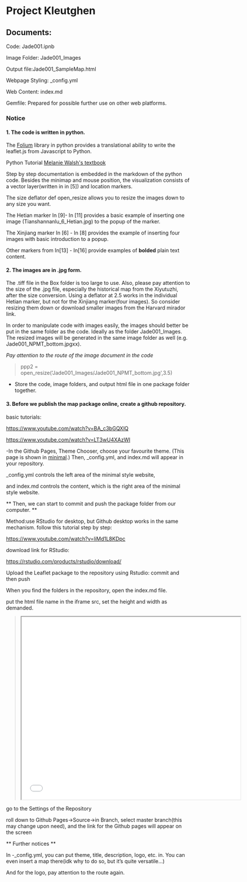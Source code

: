 # Project Kleutghen

## Documents: 
Code: Jade001.ipnb

Image Folder: Jade001_Images

Output file:Jade001_SampleMap.html

Webpage Styling: _config.yml

Web Content: index.md

Gemfile: Prepared for possible further use on other web platforms.

### Notice
#### 1. The code is written in python. 
The [Folium](https://python-visualization.github.io/folium/) library in python provides a translational ability to write the leaflet.js from Javascript to Python.

Python Tutorial [Melanie Walsh's textbook](bookhttps://melaniewalsh.github.io/Intro-Cultural-Analytics/Python/Installation.html)

Step by step documentation is embedded in the markdown of the python code. Besides the minimap and mouse position, the visualization consists of a vector layer(written in in [5]) and location markers.

The size deflator def open_resize allows you to resize the images down to any size you want.

The Hetian marker In [9]- In [11] provides a basic example of inserting one image (Tianshannanlu_6_Hetian.jpg) to the popup of the marker. 

The Xinjiang marker In [6] - In [8] provides the example of inserting four images with basic introduction to a popup.

Other markers from In[13] - In[16] provide examples of **bolded** plain text content. 

#### 2. The images are in .jpg form.

The .tiff file in the Box folder is too large to use. Also, please pay attention to the size of the .jpg file, especially the historical map from the Xiyutuzhi, after the size conversion. Using a deflator at 2.5 works in the individual Hetian marker, but not for the Xinjiang marker(four images). So consider resizing them down or download smaller images from the Harvard mirador link.

In order to manipulate code with images easily, the images should better be put in the same folder as the code. Ideally as the folder Jade001_Images. The resized images will be generated in the same image folder as well (e.g. Jade001_NPMT_bottom.jpgxx). 

*Pay attention to the route of the image document in the code*

>ppp2 = open_resize('Jade001_Images/Jade001_NPMT_bottom.jpg',3.5)

* Store the code, image folders, and output html file in one package folder together. 


#### 3. Before we publish the map package online, create a github repository.
basic tutorials:

https://www.youtube.com/watch?v=BA_c3bGQXlQ

https://www.youtube.com/watch?v=LT3wU4XAzWI

-In the Github Pages, Theme Chooser, choose your favourite theme. (This page is shown in [minimal](https://github.com/pages-themes/minimal).) Then, _config.yml, and index.md will appear in your repository.

_config.yml controls the left area of the minimal style website,

and index.md controls the content, which is the right area of the minimal style website. 
 
** Then, we can start to commit and push the package folder from our computer. **
 
Method:use RStudio for desktop, but Github desktop works in the same mechanism.
follow this tutorial step by step: 

https://www.youtube.com/watch?v=liMd1L8KDpc

download link for RStudio: 

https://rstudio.com/products/rstudio/download/
 
Upload the Leaflet package to the repository using Rstudio: commit and then push 
 
When you find the folders in the repository, open the index.md file. 

put the html file name in the iframe src, set the height and width as demanded. 

> <iframe src="Jade001_SampleMap.html" height="500" width="600"></iframe>
 
 
go to the Settings of the Repository

roll down to Github Pages->Source->in Branch, select master branch(this 
may change upon need), and the link for the Github pages will appear on the screen 
 
** Further notices **

In -_config.yml, you can put theme, title, description, logo, etc. in. You can even insert a map there(idk why to do so, but it’s quite versatile...) 

And for the logo, pay attention to the route again. 
